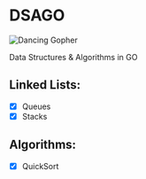# DSAGO

![Dancing Gopher](https://media.tenor.com/TCMWkxIkF9IAAAAi/dancing-gopher.gif)

Data Structures & Algorithms in GO

## Linked Lists:

- [x] Queues
- [x] Stacks

## Algorithms:

- [x] QuickSort
